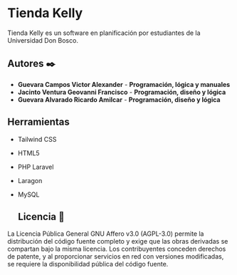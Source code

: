 
# Tienda Kelly
Tienda Kelly es un software en planificación por estudiantes de la Universidad Don Bosco.


## Autores ✒️
* **Guevara Campos Victor Alexander** - **Programación, lógica y manuales**
* **Jacinto Ventura Geovanni Francisco** - **Programación, diseño y lógica**
* **Guevara Alvarado Ricardo Amilcar** - **Programación,  diseño y lógica**

## Herramientas 
* Tailwind CSS
* HTML5
* PHP Laravel
* Laragon
* MySQL

  ## Licencia 📄

La Licencia Pública General GNU Affero v3.0 (AGPL-3.0) permite la distribución del código fuente completo y exige que las obras derivadas se compartan bajo la misma licencia. Los contribuyentes conceden derechos de patente, y al proporcionar servicios en red con versiones modificadas, se requiere la disponibilidad pública del código fuente.
